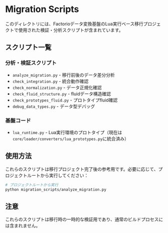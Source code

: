 # Migration Scripts

このディレクトリには、Factorioデータ変換基盤のLua実行ベース移行プロジェクトで使用された検証・分析スクリプトが含まれています。

## スクリプト一覧

### 分析・検証スクリプト
- `analyze_migration.py` - 移行前後のデータ差分分析
- `check_integration.py` - 統合動作確認
- `check_normalization.py` - データ正規化確認
- `check_fluid_structure.py` - fluidデータ構造確認
- `check_prototypes_fluid.py` - プロトタイプfluid確認
- `debug_data_types.py` - データ型デバッグ

### 基盤コード
- `lua_runtime.py` - Lua実行環境のプロトタイプ（現在は`core/loader/converters/lua_prototypes.py`に統合済み）

## 使用方法

これらのスクリプトは移行プロジェクト完了後の参考用です。必要に応じて、プロジェクトルートから実行してください：

```bash
# プロジェクトルートから実行
python migration_scripts/analyze_migration.py
```

## 注意

これらのスクリプトは移行時の一時的な検証用であり、通常のビルドプロセスには含まれません。
